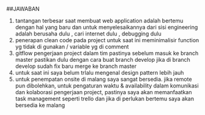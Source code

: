 ##JAWABAN

1. tantangan terbesar saat membuat web application adalah bertemu dengan hal yang baru 
dan untuk menyelesaikannya dari sisi engineering adalah berusaha dulu , cari internet dulu , debugging dulu
2. penerapan clean code pada project untuk saat ini meminimalisir function yg tidak di gunakan / variable yg di comment
3. gitflow pengerjaan project dalam tim pastinya sebelum masuk ke branch master pastikan dulu dengan cara buat branch develop
jika di branch develop sudah fix baru merge ke branch master
4. untuk saat ini saya belum trlalu mengenal design pattern lebih jauh
5. untuk penempatan onsite di malang saya sangat bersedia. jika remote pun dibolehkan, untuk pengaturan waktu
& availability dalam komunikasi dan kolaborasi pengerjaan project, pastinya saya akan memanfaatkan task management seperti 
trello dan jika di perlukan bertemu saya akan bersedia ke malang